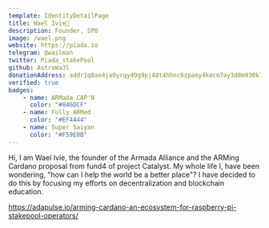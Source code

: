 ```yaml
---
template: IdentityDetailPage
title: Wael Ivie🐋
description: Founder, SPO
image: /wael.png
website: https://piada.io
telegram: Qwailman
twitter: Piada_stakePool
github: AstroWa3l
donationAddress: addr1q8ae4ja0yrqy49g9pj48t4hhnc6zpamy4kecm7ay3d8m930k7hlxjrthyxvhjkjkxc5xjffs5w2tjqyh9ruv0kwqwv4qrq0gdt
verified: true
badges:
    - name: ARMada CAP'N
      color: "#846DCF"
    - name: Fully ARMed
      color: "#EF4444"
    - name: Super Saiyan
      color: "#F59E0B"
---
```

Hi, I am Wael Ivie, the founder of the Armada Alliance and the ARMing Cardano proposal from fund4 of project Catalyst. My whole life I, have been wondering, "how can I help the world be a better place"? I have decided to do this by focusing my efforts on decentralization and blockchain education.

<YoutubeVideo url="https://www.youtube.com/watch?v=Py3Xy3ScVas" description="ARMing Cardano" />

https://adapulse.io/arming-cardano-an-ecosystem-for-raspberry-pi-stakepool-operators/
